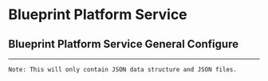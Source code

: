 # Blueprint Platform Service

## Blueprint Platform Service General Configure

----

	Note: This will only contain JSON data structure and JSON files.

